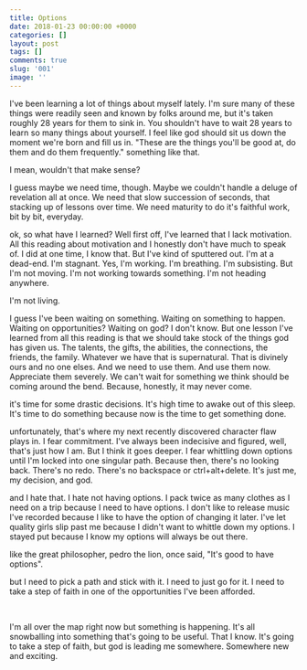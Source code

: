 ```yaml
---
title: Options
date: 2018-01-23 00:00:00 +0000
categories: []
layout: post
tags: []
comments: true
slug: '001'
image: ''
---
```

<p>I've been learning a lot of things about myself lately. I'm sure many of these things were readily seen and known by folks around me, but it's taken roughly 28 years for them to sink in. You shouldn't have to wait 28 years to learn so many things about yourself. I feel like god should sit us down the moment we're born and fill us in. "These are the things you'll be good at, do them and do them frequently." something like that.</p>

<p>I mean, wouldn't that make sense?</p>

<p>I guess maybe we need time, though. Maybe we couldn't handle a deluge of revelation all at once. We need that slow succession of seconds, that stacking up of lessons over time. We need maturity to do it's faithful work, bit by bit, everyday.</p>

<p>ok, so what have I learned? Well first off, I've learned that I lack motivation. All this reading about motivation and I honestly don't have much to speak of. I did at one time, I know that. But I've kind of sputtered out. I'm at a dead-end. I'm stagnant. Yes, I'm working. I'm breathing. I'm subsisting. But I'm not moving. I'm not working towards&nbsp;something. I'm not heading anywhere.&nbsp;</p>

<p>I'm not living.</p>

<p>I guess I've been waiting on something. Waiting on something to happen. Waiting on opportunities? Waiting on god? I don't know. But one lesson I've learned from all this reading is that we should take stock of the things god has given us. The talents, the gifts, the abilities, the connections, the friends, the family. Whatever we have that is supernatural. That is divinely ours and no one elses. And we need to use them. And use them now. Appreciate them severely. We can't wait for something we think should be coming around the bend. Because, honestly, it may never come.&nbsp;</p>

<p>it's time for some drastic decisions. It's high time to awake out of this sleep. It's time to do something because now is the time to get&nbsp;something&nbsp;done.</p>

<p>unfortunately, that's where my next recently discovered character flaw plays in. I fear commitment. I've always been indecisive and figured, well, that's just how I am. But I think it goes deeper. I fear whittling down options until I'm locked into one singular path. Because then, there's no looking back. There's no redo. There's no backspace or ctrl+alt+delete. It's just me, my decision, and god.</p>

<p>and I hate that. I hate not having options. I pack twice as many clothes as I need on a trip because I need to have options. I don't like to release music I've recorded because I like to have the option of changing it later. I've let quality girls slip past me because I didn't want to whittle down my options. I stayed put because I know my options will always be out there.&nbsp;</p>

<p>like the great philosopher, pedro the lion, once said, "It's good to have options".</p>

<p>but I need to pick a path and stick with it. I need to just go for it. I need to take a step of faith in one of the opportunities I've been afforded.&nbsp;</p>

<p>&nbsp;</p>

<p>I'm all over the map right now but&nbsp;something&nbsp;is happening. It's all snowballing into something that's going to be useful. That I know. It's going to take a step of faith, but god is leading me somewhere. Somewhere new and exciting.